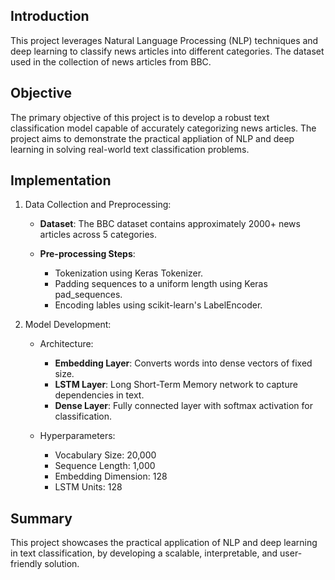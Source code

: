 ## Introduction

This project leverages Natural Language Processing (NLP) techniques and deep learning to classify news articles into different categories. The dataset used in the collection of news articles from BBC.

## Objective

The primary objective of this project is to develop a robust text classification model capable of accurately categorizing news articles. The project aims to demonstrate the practical appliation of NLP and deep learning in solving real-world text classification problems.

## Implementation

1. Data Collection and Preprocessing:

    * **Dataset**: The BBC dataset contains approximately 2000+ news articles across 5 categories.

    * **Pre-processing Steps**: 
        * Tokenization using Keras Tokenizer.
        * Padding sequences to a uniform length using Keras pad_sequences.
        * Encoding lables using scikit-learn's LabelEncoder.

2. Model Development:

    * Architecture:

        * **Embedding Layer**: Converts words into dense vectors of fixed size.
        * **LSTM Layer**: Long Short-Term Memory network to capture dependencies in text.
        * **Dense Layer**: Fully connected layer with softmax activation for classification.

    * Hyperparameters:

        * Vocabulary Size: 20,000
        * Sequence Length: 1,000
        * Embedding Dimension: 128
        * LSTM Units: 128

## Summary

This project showcases the practical application of NLP and deep learning in text classification, by developing a scalable, interpretable, and user-friendly solution.